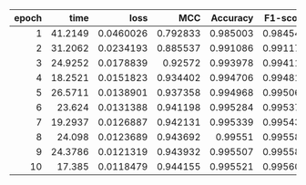 |   epoch |    time |      loss |      MCC |   Accuracy |   F1-score |
|--------:|--------:|----------:|---------:|-----------:|-----------:|
|       1 | 41.2149 | 0.0460026 | 0.792833 |   0.985003 |   0.984543 |
|       2 | 31.2062 | 0.0234193 | 0.885537 |   0.991086 |   0.991176 |
|       3 | 24.9252 | 0.0178839 | 0.92572  |   0.993978 |   0.994116 |
|       4 | 18.2521 | 0.0151823 | 0.934402 |   0.994706 |   0.994817 |
|       5 | 26.5711 | 0.0138901 | 0.937358 |   0.994968 |   0.995066 |
|       6 | 23.624  | 0.0131388 | 0.941198 |   0.995284 |   0.995372 |
|       7 | 19.2937 | 0.0126887 | 0.942131 |   0.995339 |   0.995432 |
|       8 | 24.098  | 0.0123689 | 0.943692 |   0.99551  |   0.995586 |
|       9 | 24.3786 | 0.0121319 | 0.943932 |   0.995507 |   0.995589 |
|      10 | 17.385  | 0.0118479 | 0.944155 |   0.995521 |   0.995604 |